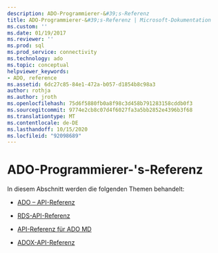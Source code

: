 ```yaml
---
description: ADO-Programmierer-&#39;s-Referenz
title: ADO-Programmierer-&#39;s-Referenz | Microsoft-Dokumentation
ms.custom: ''
ms.date: 01/19/2017
ms.reviewer: ''
ms.prod: sql
ms.prod_service: connectivity
ms.technology: ado
ms.topic: conceptual
helpviewer_keywords:
- ADO, reference
ms.assetid: 6dc27c85-84e1-472a-b057-d1854b8c98a3
author: rothja
ms.author: jroth
ms.openlocfilehash: 75d6f5880fb0a8f98c3d458b791283158cddb0f3
ms.sourcegitcommit: 9774e2cb8c07d4f6027fa3a5bb2852e4396b3f68
ms.translationtype: MT
ms.contentlocale: de-DE
ms.lasthandoff: 10/15/2020
ms.locfileid: "92098689"
---
```

# <a name="ado-programmer39s-reference"></a>ADO-Programmierer-&#39;s-Referenz
In diesem Abschnitt werden die folgenden Themen behandelt:  
  
-   [ADO – API-Referenz](./ado-api/ado-api-reference.md)  
  
-   [RDS-API-Referenz](./rds-api/rds-api-reference.md)  
  
-   [API-Referenz für ADO MD](./ado-md-api/ado-md-object-model.md?view=sql-server-ver15)  
  
-   [ADOX-API-Referenz](./adox-api/adox-object-model.md?view=sql-server-ver15)
